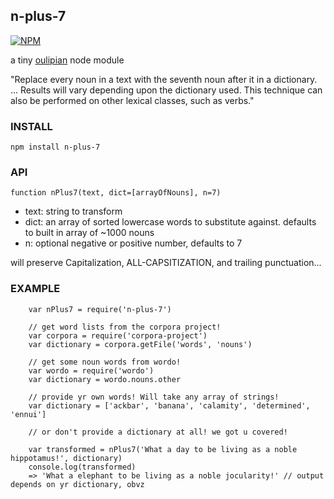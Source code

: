 n-plus-7
----------------

[![NPM](https://nodei.co/npm/n-plus-7.png)](https://nodei.co/npm/n-plus-7/)

a tiny [oulipian](http://en.wikipedia.org/wiki/Oulipo) node module

"Replace every noun in a text with the seventh noun after it in a dictionary. ... Results will vary depending upon the dictionary used. This technique can also be performed on other lexical classes, such as verbs."


### INSTALL

`npm install n-plus-7`

### API


`function nPlus7(text, dict=[arrayOfNouns], n=7)`

- text: string to transform
- dict: an array of sorted lowercase words to substitute against. defaults to built in array of ~1000 nouns
- n: optional negative or positive number, defaults to 7

will preserve Capitalization, ALL-CAPSITIZATION, and trailing punctuation...


### EXAMPLE

```
    var nPlus7 = require('n-plus-7')

    // get word lists from the corpora project!
    var corpora = require('corpora-project')
    var dictionary = corpora.getFile('words', 'nouns')

    // get some noun words from wordo!
    var wordo = require('wordo')
    var dictionary = wordo.nouns.other

    // provide yr own words! Will take any array of strings!
    var dictionary = ['ackbar', 'banana', 'calamity', 'determined', 'ennui']

    // or don't provide a dictionary at all! we got u covered!

    var transformed = nPlus7('What a day to be living as a noble hippotamus!', dictionary)
    console.log(transformed)
    => 'What a elephant to be living as a noble jocularity!' // output depends on yr dictionary, obvz
```

